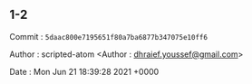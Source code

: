 ## 1-2 

 Commit : `5daac800e7195651f80a7ba6877b347075e10ff6`

 Author : scripted-atom <Author : dhraief.youssef@gmail.com> 

 Date 	: Mon Jun 21 18:39:28 2021 +0000 

